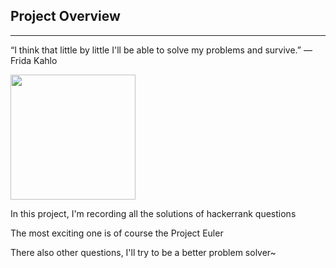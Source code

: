 ## Project Overview

------
“I think that little by little I'll be able to solve my problems and survive.” ― Frida Kahlo

<img src="http://www.oceansbridge.com/paintings/artists/k/frida-kahlo/big/self-portrait-dedicated-to-dr-eloesser-1940-xx-private-collection.jpg" width="200">


In this project, I'm recording all the solutions of hackerrank questions

The most exciting one is of course the Project Euler

There also other questions, I'll try to be a better problem solver~ 
